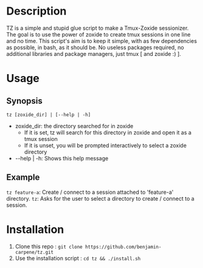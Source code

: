 # Description

TZ is a simple and stupid glue script to make a Tmux-Zoxide sessionizer.
The goal is to use the power of zoxide to create tmux sessions in one line and no time.
This script's aim is to keep it simple, with as few dependencies as possible, in bash, as it should be.
No useless packages required, no additional libraries and package managers, just tmux [ and zoxide :) ].

# Usage

## Synopsis

`tz [zoxide_dir] | [--help | -h]`
- zoxide_dir: the directory searched for in zoxide
    - If it is set, tz will search for this directory in zoxide and open it as a tmux session
    - If it is unset, you will be prompted interactively to select a zoxide directory
- --help | -h: Shows this help message

## Example

`tz feature-a`: Create / connect to a session attached to 'feature-a' directory.
`tz`: Asks for the user to select a directory to create / connect to a session.

# Installation

1. Clone this repo : `git clone https://github.com/benjamin-carpene/tz.git`
2. Use the installation script : `cd tz && ./install.sh`

